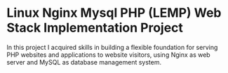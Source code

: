 

# Linux Nginx Mysql PHP (LEMP) Web Stack Implementation Project



 In this project I acquired skills in building a flexible foundation for serving PHP websites and applications to website visitors, using Nginx as web server and MySQL as database management system.